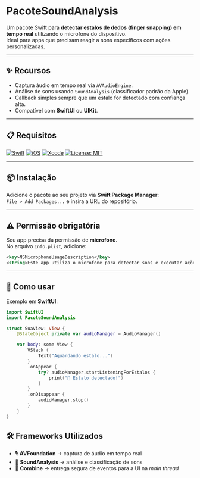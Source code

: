 # PacoteSoundAnalysis

Um pacote Swift para **detectar estalos de dedos (finger snapping) em tempo real** utilizando o microfone do dispositivo.  
Ideal para apps que precisam reagir a sons específicos com ações personalizadas.

---

## ✨ Recursos
- Captura áudio em tempo real via `AVAudioEngine`.
- Análise de sons usando `SoundAnalysis` (classificador padrão da Apple).
- Callback simples sempre que um estalo for detectado com confiança alta.
- Compatível com **SwiftUI** ou **UIKit**.

---

## 📋 Requisitos
[![Swift](https://img.shields.io/badge/Swift-5.5-orange?logo=swift)](https://swift.org)
[![iOS](https://img.shields.io/badge/iOS-15.0%2B-blue?logo=apple)](https://developer.apple.com/ios/)
[![Xcode](https://img.shields.io/badge/Xcode-13%2B-blue?logo=xcode)](https://developer.apple.com/xcode/)
[![License: MIT](https://img.shields.io/badge/License-MIT-green.svg)](LICENSE)

---

## 📦 Instalação
Adicione o pacote ao seu projeto via **Swift Package Manager**:  
`File > Add Packages...` e insira a URL do repositório.

---

## ⚠️ Permissão obrigatória
Seu app precisa da permissão de **microfone**.  
No arquivo `Info.plist`, adicione:
```xml
<key>NSMicrophoneUsageDescription</key>
<string>Este app utiliza o microfone para detectar sons e executar ações por comando de áudio.</string>
```
---

## 🚀 Como usar

Exemplo em **SwiftUI**:

```swift
import SwiftUI
import PacoteSoundAnalysis

struct SuaView: View {
    @StateObject private var audioManager = AudioManager()

    var body: some View {
        VStack {
            Text("Aguardando estalo...")
        }
        .onAppear {
            try? audioManager.startListeningForEstalos {
                print("👏 Estalo detectado!")
            }
        }
        .onDisappear {
            audioManager.stop()
        }
    }
}
```
## 🛠 Frameworks Utilizados

- 🎙 **AVFoundation** → captura de áudio em tempo real  
- 🧠 **SoundAnalysis** → análise e classificação de sons  
- 🔗 **Combine** → entrega segura de eventos para a UI na *main thread*  


